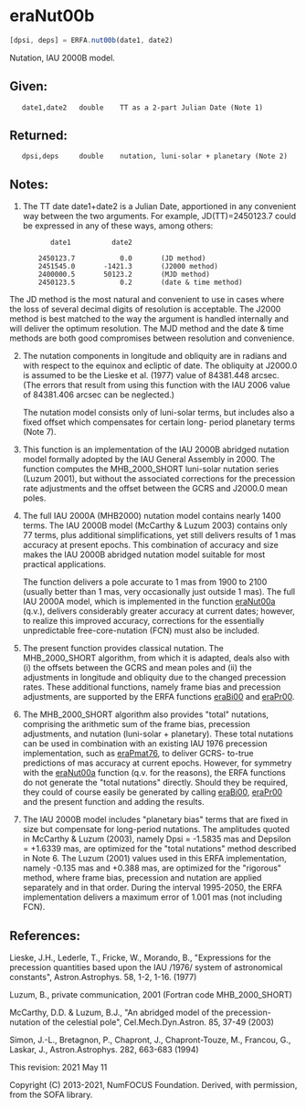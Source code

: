 # eraNut00b

```js
[dpsi, deps] = ERFA.nut00b(date1, date2)
```

Nutation, IAU 2000B model.

## Given:
```
   date1,date2   double    TT as a 2-part Julian Date (Note 1)
```

## Returned:
```
   dpsi,deps     double    nutation, luni-solar + planetary (Note 2)
```

## Notes:

1) The TT date date1+date2 is a Julian Date, apportioned in any
   convenient way between the two arguments.  For example,
   JD(TT)=2450123.7 could be expressed in any of these ways,
   among others:

```
          date1          date2

       2450123.7           0.0       (JD method)
       2451545.0       -1421.3       (J2000 method)
       2400000.5       50123.2       (MJD method)
       2450123.5           0.2       (date & time method)
```

   The JD method is the most natural and convenient to use in
   cases where the loss of several decimal digits of resolution
   is acceptable.  The J2000 method is best matched to the way
   the argument is handled internally and will deliver the
   optimum resolution.  The MJD method and the date & time methods
   are both good compromises between resolution and convenience.

2) The nutation components in longitude and obliquity are in radians
   and with respect to the equinox and ecliptic of date.  The
   obliquity at J2000.0 is assumed to be the Lieske et al. (1977)
   value of 84381.448 arcsec.  (The errors that result from using
   this function with the IAU 2006 value of 84381.406 arcsec can be
   neglected.)

   The nutation model consists only of luni-solar terms, but
   includes also a fixed offset which compensates for certain long-
   period planetary terms (Note 7).

3) This function is an implementation of the IAU 2000B abridged
   nutation model formally adopted by the IAU General Assembly in
   2000.  The function computes the MHB_2000_SHORT luni-solar
   nutation series (Luzum 2001), but without the associated
   corrections for the precession rate adjustments and the offset
   between the GCRS and J2000.0 mean poles.

4) The full IAU 2000A (MHB2000) nutation model contains nearly 1400
   terms.  The IAU 2000B model (McCarthy & Luzum 2003) contains only
   77 terms, plus additional simplifications, yet still delivers
   results of 1 mas accuracy at present epochs.  This combination of
   accuracy and size makes the IAU 2000B abridged nutation model
   suitable for most practical applications.

   The function delivers a pole accurate to 1 mas from 1900 to 2100
   (usually better than 1 mas, very occasionally just outside
   1 mas).  The full IAU 2000A model, which is implemented in the
   function [eraNut00a][1] (q.v.), delivers considerably greater accuracy
   at current dates;  however, to realize this improved accuracy,
   corrections for the essentially unpredictable free-core-nutation
   (FCN) must also be included.

5) The present function provides classical nutation.  The
   MHB_2000_SHORT algorithm, from which it is adapted, deals also
   with (i) the offsets between the GCRS and mean poles and (ii) the
   adjustments in longitude and obliquity due to the changed
   precession rates.  These additional functions, namely frame bias
   and precession adjustments, are supported by the ERFA functions
   [eraBi00][2]  and [eraPr00][3].

6) The MHB_2000_SHORT algorithm also provides "total" nutations,
   comprising the arithmetic sum of the frame bias, precession
   adjustments, and nutation (luni-solar + planetary).  These total
   nutations can be used in combination with an existing IAU 1976
   precession implementation, such as [eraPmat76][4],  to deliver GCRS-
   to-true predictions of mas accuracy at current epochs.  However,
   for symmetry with the [eraNut00a][1]  function (q.v. for the reasons),
   the ERFA functions do not generate the "total nutations"
   directly.  Should they be required, they could of course easily
   be generated by calling [eraBi00][2], [eraPr00][3] and the present function
   and adding the results.

7) The IAU 2000B model includes "planetary bias" terms that are
   fixed in size but compensate for long-period nutations.  The
   amplitudes quoted in McCarthy & Luzum (2003), namely
   Dpsi = -1.5835 mas and Depsilon = +1.6339 mas, are optimized for
   the "total nutations" method described in Note 6.  The Luzum
   (2001) values used in this ERFA implementation, namely -0.135 mas
   and +0.388 mas, are optimized for the "rigorous" method, where
   frame bias, precession and nutation are applied separately and in
   that order.  During the interval 1995-2050, the ERFA
   implementation delivers a maximum error of 1.001 mas (not
   including FCN).

## References:

   Lieske, J.H., Lederle, T., Fricke, W., Morando, B., "Expressions
   for the precession quantities based upon the IAU /1976/ system of
   astronomical constants", Astron.Astrophys. 58, 1-2, 1-16. (1977)

   Luzum, B., private communication, 2001 (Fortran code
   MHB_2000_SHORT)

   McCarthy, D.D. & Luzum, B.J., "An abridged model of the
   precession-nutation of the celestial pole", Cel.Mech.Dyn.Astron.
   85, 37-49 (2003)

   Simon, J.-L., Bretagnon, P., Chapront, J., Chapront-Touze, M.,
   Francou, G., Laskar, J., Astron.Astrophys. 282, 663-683 (1994)

This revision:  2021 May 11

Copyright (C) 2013-2021, NumFOCUS Foundation.
Derived, with permission, from the SOFA library.


[1]: era.nut00a.md
[2]: era.bi00.md
[3]: era.pr00.md
[4]: era.pmat76.md
